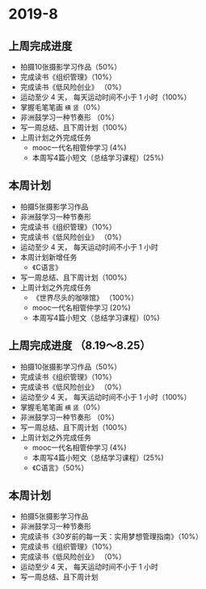 # 2019-8

## 上周完成进度

* 拍摄10张摄影学习作品（50%）
* 完成读书《组织管理》（10%）
* 完成读书《低风险创业》 （0%）
* 运动至少 4 天， 每天运动时间不小于 1 小时（100%）
* 掌握毛笔笔画 `横` `竖`（0%）
* 非洲鼓学习一种节奏形 （0%）
* 写一周总结、且下周计划（100%）
* 上周计划之外完成任务
  * mooc一代名相管仲学习 \(4%\)
  * 本周写4篇小短文（总结学习课程）\(25%\)

## 本周计划

* 拍摄5张摄影学习作品
* 非洲鼓学习一种节奏形
* 完成读书《组织管理》（10%）
* 完成读书《低风险创业》 （0%）
* 运动至少 4 天， 每天运动时间不小于 1 小时
* 本周计划新增任务
  * 《C语言》
* 写一周总结、且下周计划（100%）
* 上周计划之外完成任务
  * 《世界尽头的咖啡馆》 （100%）
  * mooc一代名相管仲学习 \(20%\)
  * 本周写4篇小短文（总结学习课程）\(0%\)

## 上周完成进度 （8.19～8.25）

* 拍摄10张摄影学习作品（50%）
* 完成读书《组织管理》（10%）
* 完成读书《低风险创业》 （0%）
* 运动至少 4 天， 每天运动时间不小于 1 小时（100%）
* 掌握毛笔笔画 `横` `竖`（0%）
* 非洲鼓学习一种节奏形 （0%）
* 写一周总结、且下周计划（100%）
* 上周计划之外完成任务
  * mooc一代名相管仲学习 \(4%\)
  * 本周写4篇小短文（总结学习课程）\(25%\)
  * 《C语言》（50%）

## 本周计划

* 拍摄5张摄影学习作品
* 非洲鼓学习一种节奏形
* 完成读书《30岁前的每一天：实用梦想管理指南》（10%）
* 完成读书《组织管理》（10%）
* 完成读书《低风险创业》 （0%）
* 运动至少 4 天， 每天运动时间不小于 1 小时
* 写一周总结、且下周计划

